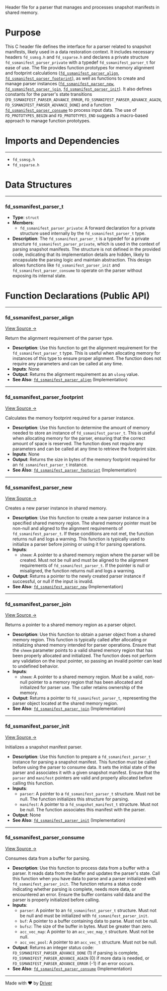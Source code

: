 <!--------------------------------------------------------------------------------->
<!-- IMPORTANT: This file is auto-generated by Driver (https://driver.ai). -------->
<!-- Manual edits may be overwritten on future commits. --------------------------->
<!--------------------------------------------------------------------------------->

Header file for a parser that manages and processes snapshot manifests in shared memory.

# Purpose
This C header file defines the interface for a parser related to snapshot manifests, likely used in a data restoration context. It includes necessary headers `fd_ssmsg.h` and `fd_ssparse.h` and declares a private structure `fd_ssmanifest_parser_private` with a typedef `fd_ssmanifest_parser_t` for ease of use. The file provides function prototypes for memory alignment and footprint calculations ([`fd_ssmanifest_parser_align`](<#fd_ssmanifest_parser_align>), [`fd_ssmanifest_parser_footprint`](<#fd_ssmanifest_parser_footprint>)), as well as functions to create and manage parser instances ([`fd_ssmanifest_parser_new`](<#fd_ssmanifest_parser_new>), [`fd_ssmanifest_parser_join`](<#fd_ssmanifest_parser_join>), [`fd_ssmanifest_parser_init`](<#fd_ssmanifest_parser_init>)). It also defines constants for the parser's state transitions (`FD_SSMANIFEST_PARSER_ADVANCE_ERROR`, `FD_SSMANIFEST_PARSER_ADVANCE_AGAIN`, `FD_SSMANIFEST_PARSER_ADVANCE_DONE`) and a function [`fd_ssmanifest_parser_consume`](<#fd_ssmanifest_parser_consume>) to process input data. The use of `FD_PROTOTYPES_BEGIN` and `FD_PROTOTYPES_END` suggests a macro-based approach to manage function prototypes.
# Imports and Dependencies

---
- `fd_ssmsg.h`
- `fd_ssparse.h`


# Data Structures

---
### fd\_ssmanifest\_parser\_t
- **Type**: ``struct``
- **Members**:
    - ``fd_ssmanifest_parser_private``: A forward declaration for a private structure used internally by the `fd_ssmanifest_parser_t` type.
- **Description**: The `fd_ssmanifest_parser_t` is a typedef for a private structure `fd_ssmanifest_parser_private`, which is used in the context of parsing snapshot manifests. The structure is not defined in the provided code, indicating that its implementation details are hidden, likely to encapsulate the parsing logic and maintain abstraction. This design allows functions like `fd_ssmanifest_parser_init` and `fd_ssmanifest_parser_consume` to operate on the parser without exposing its internal state.


# Function Declarations (Public API)

---
### fd\_ssmanifest\_parser\_align<!-- {{#callable_declaration:fd_ssmanifest_parser_align}} -->
[View Source →](<../../../../../../src/discof/restore/utils/fd_ssmanifest_parser.h#L10>)

Return the alignment requirement of the parser type.
- **Description**: Use this function to get the alignment requirement for the `fd_ssmanifest_parser_t` type. This is useful when allocating memory for instances of this type to ensure proper alignment. The function does not require any parameters and can be called at any time.
- **Inputs**: None
- **Output**: Returns the alignment requirement as an `ulong` value.
- **See Also**: [`fd_ssmanifest_parser_align`](<fd_ssmanifest_parser.c.md#fd_ssmanifest_parser_align>)  (Implementation)


---
### fd\_ssmanifest\_parser\_footprint<!-- {{#callable_declaration:fd_ssmanifest_parser_footprint}} -->
[View Source →](<../../../../../../src/discof/restore/utils/fd_ssmanifest_parser.h#L15>)

Calculates the memory footprint required for a parser instance.
- **Description**: Use this function to determine the amount of memory needed to store an instance of `fd_ssmanifest_parser_t`. This is useful when allocating memory for the parser, ensuring that the correct amount of space is reserved. The function does not require any parameters and can be called at any time to retrieve the footprint size.
- **Inputs**: None
- **Output**: Returns the size in bytes of the memory footprint required for an `fd_ssmanifest_parser_t` instance.
- **See Also**: [`fd_ssmanifest_parser_footprint`](<fd_ssmanifest_parser.c.md#fd_ssmanifest_parser_footprint>)  (Implementation)


---
### fd\_ssmanifest\_parser\_new<!-- {{#callable_declaration:fd_ssmanifest_parser_new}} -->
[View Source →](<../../../../../../src/discof/restore/utils/fd_ssmanifest_parser.h#L18>)

Creates a new parser instance in shared memory.
- **Description**: Use this function to create a new parser instance in a specified shared memory region. The shared memory pointer must be non-null and aligned to the alignment requirements of `fd_ssmanifest_parser_t`. If these conditions are not met, the function returns null and logs a warning. This function is typically used to initialize a parser before joining or using it for parsing operations.
- **Inputs**:
    - `shmem`: A pointer to a shared memory region where the parser will be created. Must not be null and must be aligned to the alignment requirements of `fd_ssmanifest_parser_t`. If the pointer is null or misaligned, the function returns null and logs a warning.
- **Output**: Returns a pointer to the newly created parser instance if successful, or null if the input is invalid.
- **See Also**: [`fd_ssmanifest_parser_new`](<fd_ssmanifest_parser.c.md#fd_ssmanifest_parser_new>)  (Implementation)


---
### fd\_ssmanifest\_parser\_join<!-- {{#callable_declaration:fd_ssmanifest_parser_join}} -->
[View Source →](<../../../../../../src/discof/restore/utils/fd_ssmanifest_parser.h#L21>)

Returns a pointer to a shared memory region as a parser object.
- **Description**: Use this function to obtain a parser object from a shared memory region. This function is typically called after allocating or initializing shared memory intended for parser operations. Ensure that the `shmem` parameter points to a valid shared memory region that has been properly allocated and initialized. The function does not perform any validation on the input pointer, so passing an invalid pointer can lead to undefined behavior.
- **Inputs**:
    - `shmem`: A pointer to a shared memory region. Must be a valid, non-null pointer to a memory region that has been allocated and initialized for parser use. The caller retains ownership of the memory.
- **Output**: Returns a pointer to `fd_ssmanifest_parser_t`, representing the parser object located at the shared memory region.
- **See Also**: [`fd_ssmanifest_parser_join`](<fd_ssmanifest_parser.c.md#fd_ssmanifest_parser_join>)  (Implementation)


---
### fd\_ssmanifest\_parser\_init<!-- {{#callable_declaration:fd_ssmanifest_parser_init}} -->
[View Source →](<../../../../../../src/discof/restore/utils/fd_ssmanifest_parser.h#L24>)

Initializes a snapshot manifest parser.
- **Description**: Use this function to prepare a `fd_ssmanifest_parser_t` instance for parsing a snapshot manifest. This function must be called before using the parser to consume data. It sets the initial state of the parser and associates it with a given snapshot manifest. Ensure that the `parser` and `manifest` pointers are valid and properly allocated before calling this function.
- **Inputs**:
    - `parser`: A pointer to a `fd_ssmanifest_parser_t` structure. Must not be null. The function initializes this structure for parsing.
    - `manifest`: A pointer to a `fd_snapshot_manifest_t` structure. Must not be null. The function associates this manifest with the parser.
- **Output**: None
- **See Also**: [`fd_ssmanifest_parser_init`](<fd_ssmanifest_parser.c.md#fd_ssmanifest_parser_init>)  (Implementation)


---
### fd\_ssmanifest\_parser\_consume<!-- {{#callable_declaration:fd_ssmanifest_parser_consume}} -->
[View Source →](<../../../../../../src/discof/restore/utils/fd_ssmanifest_parser.h#L31>)

Consumes data from a buffer for parsing.
- **Description**: Use this function to process data from a buffer with a parser. It reads data from the buffer and updates the parser's state. Call this function when you have data to parse and a parser initialized with `fd_ssmanifest_parser_init`. The function returns a status code indicating whether parsing is complete, needs more data, or encountered an error. Ensure the buffer contains valid data and the parser is properly initialized before calling.
- **Inputs**:
    - `parser`: A pointer to an `fd_ssmanifest_parser_t` structure. Must not be null and must be initialized with `fd_ssmanifest_parser_init`.
    - `buf`: A pointer to a buffer containing data to parse. Must not be null.
    - `bufsz`: The size of the buffer in bytes. Must be greater than zero.
    - `acc_vec_map`: A pointer to an `acc_vec_map_t` structure. Must not be null.
    - `acc_vec_pool`: A pointer to an `acc_vec_t` structure. Must not be null.
- **Output**: Returns an integer status code: `FD_SSMANIFEST_PARSER_ADVANCE_DONE` (1) if parsing is complete, `FD_SSMANIFEST_PARSER_ADVANCE_AGAIN` (0) if more data is needed, or `FD_SSMANIFEST_PARSER_ADVANCE_ERROR` (-1) if an error occurs.
- **See Also**: [`fd_ssmanifest_parser_consume`](<fd_ssmanifest_parser.c.md#fd_ssmanifest_parser_consume>)  (Implementation)



---
Made with ❤️ by [Driver](https://www.driver.ai/)